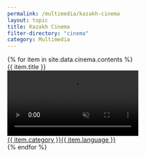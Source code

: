 ```yaml
---
permalink: /multimedia/kazakh-cinema
layout: topic
title: Kazakh Cinema
filter-directory: "cinema"
category: Multimedia
---
```



<div class="row">
{% for item in site.data.cinema.contents %}
  <div class="col-sm-12 col-md-6">
  <div class="d-flex flex-column">
    <div class="video-title-text p-5">{{ item.title }}</div>
  </div>
      <a href="{{ item.src }}" target="_blank">
        <div class="video-card m-2 p-2">
        <video class="card-img-top" playsinline="playsinline" autoplay="autoplay" muted="muted" loop="loop">
          <source src="{{ item.src }}" type="video/mp4">
        </video>
        <div class="vid-meta p-1"><span class="catagory p-1">{{ item.category }}</span><span class="language p-1">{{ item.language }}</span></div>
        </div>
      </a>
  </div>
  {% endfor %}
</div>

